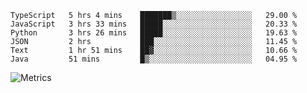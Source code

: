 <!--START_SECTION:waka-->

```text
TypeScript   5 hrs 4 mins    ███████▒░░░░░░░░░░░░░░░░░   29.00 %
JavaScript   3 hrs 33 mins   █████░░░░░░░░░░░░░░░░░░░░   20.33 %
Python       3 hrs 26 mins   █████░░░░░░░░░░░░░░░░░░░░   19.63 %
JSON         2 hrs           ███░░░░░░░░░░░░░░░░░░░░░░   11.45 %
Text         1 hr 51 mins    ██▓░░░░░░░░░░░░░░░░░░░░░░   10.66 %
Java         51 mins         █▒░░░░░░░░░░░░░░░░░░░░░░░   04.95 %
```

<!--END_SECTION:waka-->

![Metrics](https://metrics.lecoq.io/TachibanaKimika?template=classic&base.activity=0&base.community=0&base.repositories=0&languages=1&isocalendar=1&isocalendar.duration=half-year&languages.limit=8&languages.sections=most-used&languages.colors=github&languages.threshold=0%25&languages.indepth=false&languages.recent.load=300&languages.recent.days=14&config.timezone=Asia%2FShanghai)
